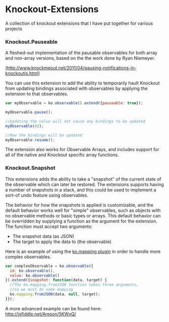 # Knockout-Extensions
A collection of knockout extensions that I have put together for various projects


### Knockout.Pauseable
A fleshed-out implementation of the pausable observables for both array and non-array versions, based on the the work done by Ryan Niemeyer.

(http://www.knockmeout.net/2011/04/pausing-notifications-in-knockoutjs.html)

You can use this extension to add the ability to temporarily hault Knockout from updating bindings associated with observables by applying the extension to that observables.

```javascript
var myObservable = ko.observable().extend({pauseable: true});

myObservable.pause();

//Updating the value will not cause any bindings to be updated
myObservable(42);

//Now the bindings will be updated
myObservable.resume();
```

The extension also works for Observable Arrays, and includes support for all of the native and Knockout specific array functions.

### Knockout.Snapshot
This extensions adds the ability to take a "snapshot" of the current state of the observable which can later be restored. The extensions supports having a number of snapshots in a stack, and this could be used to implement a sort-of undo feature using observables.

The behavior for how the snapshots is applied is customizable, and the default behavior works well for "simple" observables, such as objects with no observable methods or basic types or arrays. This default behavior can be overridden by supplying a function as the argument for the extension. The function must accept two arguments: 
* The snapshot data (as JSON)
* The target to apply the data to (the observable) 

Here is an example of using the [ko.mapping plugin](http://knockoutjs.com/documentation/plugins-mapping.html) in order to handle more complex observables.

```javascript
var complexObservable = ko.observable({
  id: ko.observable(),
  value: ko.observable()
}).extend({snapshot: function(data, target) {
  //The ko.mapping.fromJSON function takes three arguments,
  //so we must do some mapping
  ko.mapping.fromJSON(data, null, target);
}});
```
A more advanced example can be found here: http://jsfiddle.net/Areson/5KWxQ/